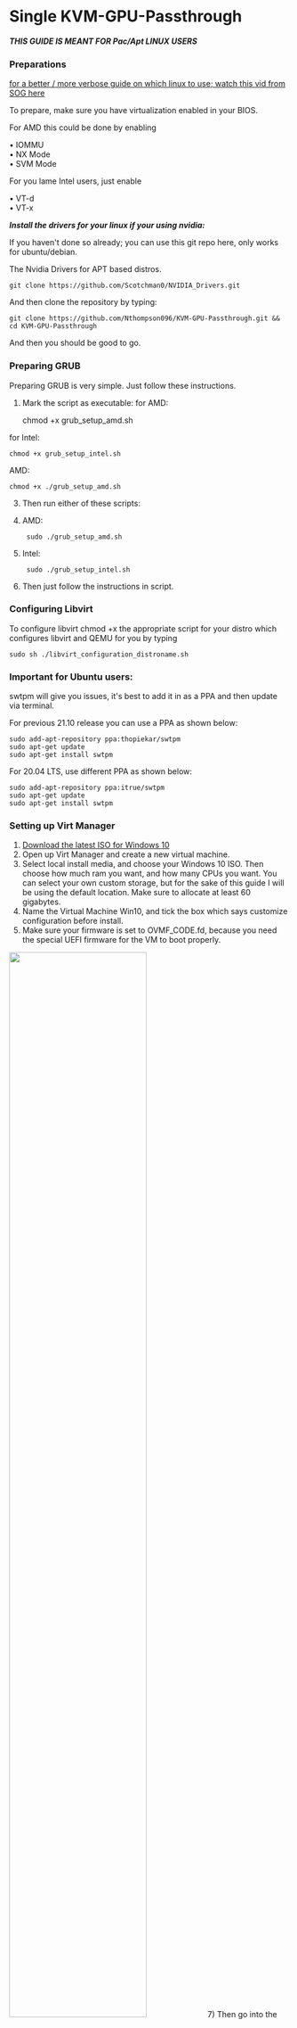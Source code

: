 # Single KVM-GPU-Passthrough

***THIS GUIDE IS MEANT FOR Pac/Apt LINUX USERS***

### Preparations

[for a better / more verbose guide on which linux to use; watch this vid from SOG here](https://youtu.be/d12aGhsjBlo?t=447)

To prepare, make sure you have virtualization enabled in your BIOS.

For AMD this could be done by enabling

• IOMMU </br>
• NX Mode </br>
• SVM Mode </br>

For you lame Intel users, just enable

• VT-d </br>
• VT-x </br>

***Install the drivers for your linux if your using nvidia:***

If you haven't done so already; you can use this git repo here, only works for ubuntu/debian.
	
The Nvidia Drivers for APT based distros.

	git clone https://github.com/Scotchman0/NVIDIA_Drivers.git

And then clone the repository by typing:

    git clone https://github.com/Nthompson096/KVM-GPU-Passthrough.git && cd KVM-GPU-Passthrough

And then you should be good to go.

### Preparing GRUB

Preparing GRUB is very simple. Just follow these instructions.

1) Mark the script as executable: for AMD: 

	chmod +x grub_setup_amd.sh 

for Intel: 

	chmod +x grub_setup_intel.sh

AMD: 

	chmod +x ./grub_setup_amd.sh 


3) Then run either of these scripts:	

4) AMD: 

		sudo ./grub_setup_amd.sh 


4) Intel: 

		sudo ./grub_setup_intel.sh



4) Then just follow the instructions in script.

### Configuring Libvirt

To configure libvirt chmod +x the appropriate script for your distro which configures libvirt and QEMU for you by typing 
	
	sudo sh ./libvirt_configuration_distroname.sh
	

### Important for Ubuntu users:

swtpm will give you issues, it's best to add it in as a PPA and then update via terminal.

For previous 21.10 release you can use a PPA as shown below:

	sudo add-apt-repository ppa:thopiekar/swtpm
	sudo apt-get update
	sudo apt-get install swtpm

For 20.04 LTS, use different PPA as shown below:

	sudo add-apt-repository ppa:itrue/swtpm
	sudo apt-get update
	sudo apt-get install swtpm

### Setting up Virt Manager

1) [Download the latest ISO for Windows 10](https://www.microsoft.com/en-us/software-download/windows10ISO.)
2) Open up Virt Manager and create a new virtual machine.
3) Select local install media, and choose your Windows 10 ISO. Then choose how much ram you want, and how many CPUs you want. You can select your own custom storage, but for the sake of this guide I will be using the default location. Make sure to allocate at least 60 gigabytes.
5) Name the Virtual Machine Win10, and tick the box which says customize configuration before install.
6) Make sure your firmware is set to OVMF_CODE.fd, because you need the special UEFI firmware for the VM to boot properly.

<img src=https://user-images.githubusercontent.com/77298458/144697907-4a5b9099-9415-45df-8a3c-a44274dde6e6.png width="70%"/>
7) Then go into the CPU options and change it so that it looks like the picture below. Change the ammount of cores to however many CPU cores you want, and make sure to set the threads ammount to 2 because it will give 2 threads to every 1 core.

<img src=https://user-images.githubusercontent.com/77298458/144697973-239be762-9928-4b9e-a475-9f5ed9bb112a.png width="70%"/>

8) Lastly, go into your boot settings and make sure that your optical disk is checked.

<img src=https://user-images.githubusercontent.com/77298458/144698047-39cfddde-aa28-4d4c-8f0b-bff81a5c21ca.png width="70%"/>

9) And then you should be able to click begin installation!
10) After you finish installing windows, you should be good to shut down the VM and follow along with the next steps.

### Creating your rom

To create a rom you would need to download the following tools in a windows machine (dualboot), if you are dualbooting from windows be sure to create a backup with cloning software i personally use acronis but you can use clonezilla if that's a thing; just be sure you have an addtional hard drive around and that drive has enough space for all partitions.

1) Gpu-Z

[Download GPU-Z here](https://www.techpowerup.com/gpuz/)

click on what has been circled and click write to file, it will save it as a rom; be sure to save it to where arch has access to it otherwise you will have to create a mount point. For AMD users the process should be the same.

![SavingBios](https://user-images.githubusercontent.com/68661602/150429190-1fa45b23-c6b0-4a4b-9d32-ed4f98c453d8.png)

### Viewing VBios from arch

To view the vbios from arch you will simply need to install nvidia-settings for nvidia users, then on the GPU tab you will be able to view the vbios.

![FahGRWf](https://user-images.githubusercontent.com/68661602/150429338-c041e1c9-3f23-4bd8-ab5a-3570580a03bf.png)

then do some google-fu ``site:techpowerup.com  <vbios goes here>``
  
  Example ``site:techpowerup.com 86.04.99.00.06``

### AMD Users

[You would have to try this tool, haven't tried it because I do not have an AMD gpu; sorry.](https://andrealmeid.com/post/2020-05-01-vbios2/)
just simply follow the instructions on how to save the vbios in linux, do not write.

### Patching your ROM

***NOTICE FOR APT (ubuntu/debian) Users*** 
***Bless crashes and is NOT useable, for clearity sake you can just use [hexed.it](https://hexed.it/)***

1) [Go to this download link](https://www.techpowerup.com/vgabios/) and download the ROM of your ***exact*** GPU (or do some google-fu).

<img src=https://user-images.githubusercontent.com/77298458/144696258-5a424e34-236a-4e20-adf7-723068707712.png width="70%"/>

2) Once you have your rom downloaded, type in ``sudo pacman -S bless`` to download the hex editor to patch your rom.
  
3) Open your ROM with the Bless hex editor, and as muta says: "This is where the real arcane s#!% happens."
  
4) Press CTRL + F to search, and search for "VIDEO" as text.

<img src=https://user-images.githubusercontent.com/77298458/144696438-6e7afb3e-b808-4bc7-a0be-8683c046f445.png width="70%"/>

5) Then, delete everything before the "U.s" or "U.y" or whatever, and save your ROM as something simple (i.e: patch.rom).
  
<img src=https://user-images.githubusercontent.com/77298458/144696539-44ce50f6-c6fd-4d2d-9564-3be3fd663585.png width="70%"/>
 
6) Once your ROM has been patched, open your terminal in the folder which you have your ROM saved in, and type in <br/>

	   sudo mkdir /var/lib/libvirt/vbios/ && sudo mv <RENAME TO YOUR ROM>.rom /var/lib/libvirt/vbios

For Ubuntu/Debian Based it should be placed inside `/usr/share/vgabios/`, the config libvirt script for Ubuntu should create the dir for you if it doesn't exist, just place it there.

and make sure to rename <RENAME TO YOUR ROM> to what you named your ROM.
  
7) Then your ROM should be all patched and good to go!

### Hook Scripts

This is an amazing hook script made by @risingprismtv on gitlab. What this script does is stop your display manager service and all of your running programs, and unhooks your graphics card off of Linux and rehooks it onto the Windows VM.

1) Clone Risngprism's single GPU passthrough gitlab page: 

			
		git clone https://gitlab.com/risingprismtv/single-gpu-passthrough && cd single-gpu-passthrough.
  

2) Run the install script as sudo: 

		sudo ./install-hooks.sh.
  
3) The scripts will successfully install into their required places without issue!

### Adding your GPU and USB devices to the VM

For the VM to actually pass the gpu, you need to add the PCI device to your VM. Here is how to do so.

*Before we edit pass through our GPU, make sure to enable XML editing.*
  
<img src=https://user-images.githubusercontent.com/77298458/144714348-ef5a9437-624e-41f7-b94f-9889722c993a.png width="70%"/>


***NOTE: This is great if you're trying to use software that has macros for gaming on a keyboard/mouse, would highly recommend doing this instead of doing a full USB 3.0 passthough as it will detect the mouse and keyboard potentially as a generic interface.***

  1) Add every PCI device which has to do with your graphics card to the VM.

<img src=https://user-images.githubusercontent.com/77298458/144713848-a7918b97-5e1c-4961-b9ec-a9fc1259d777.png width="70%"/>


  2) Pass through your audio device and your USB controller.
  
<img src=https://user-images.githubusercontent.com/77298458/144714016-bf504808-f7ff-4a2f-b533-540d596e794c.png width="70%"/>
  
  3) usb redirect any usb devices that are having issues, i would redirect your headset for headset users and the mouse.
  add hardware > usb host device > the desired device

 ### 4) USB redirect with evdev
	
```inside /etc/libvirt/qemu.conf```
	
	user = "username"
	group = "kvm"
	#
	cgroup_device_acl = [
	“/dev/null”, “/dev/full”, “/dev/zero”,
	“/dev/random”, “/dev/urandom”,
	“/dev/ptmx”, “/dev/kvm”, “/dev/kqemu”,
	“/dev/rtc”,"/dev/hpet",
	“/dev/input/by-id/KEYBOARD_NAME”,
	“/dev/input/by-id/MOUSE_NAME”
	]
	
*notice*: if you are having issues with permisisons and you've added yourself to the KVM group add yourself to the qemu.conf like above.

```inside your VM:```

	qemu:commandline
	<qemu:arg value=’-object’/>
	<qemu:arg value=‘input-linux,id=mouse1,evdev=/dev/input/by-id/MOUSE_NAME-event’/>
	<qemu:arg value=’-object’/>
	<qemu:arg value=‘input-linux,id=kbd1,evdev=/dev/input/by-id/KEYBOARD_NAME-event,grab_all=on,repeat=on’/>
	</qemu:commandline>
	
*USB Host Redirection example*
  
  <img src=https://user-images.githubusercontent.com/68661602/150458011-ba7da45d-dfd9-41fe-a7e4-901a2aa0c433.png width="70%"/>

  5) Remember the ROM we patched? Well we're gonna use it now. 

  6) Edit the XML of each passed through PCI device that has to do with your GPU and add the line 
  <br/> ``<rom file="/var/lib/libvirt/vbios/<ROMFILE>.rom"/>``. <br/>
  Make sure to rename ROMFILE to what you named your ROM.

<img src=https://user-images.githubusercontent.com/77298458/144714606-ac7d7cfe-b567-492a-a863-08557a58b5c8.png width="70%"/>

  7) Lastly, remove every spice/qxl device from your virtual machine

<img src=https://user-images.githubusercontent.com/77298458/144714841-974cdf8e-57ef-448f-ae2a-cd45809ddae2.png width="70%"/>

  8) If you are using an NVIDIA graphics card, add these lines to your XML overview. Also this could be used to hide your VM so I would go ahead an add anyway, be sure to turn ON hyper-v in windows features.
  
<img src=https://user-images.githubusercontent.com/68661602/150457603-8bb1662e-ba13-4a07-baad-7666bebb6088.png width="70%"/>

  ### The clock and Hyper-v mode

	   </os>
	   <features>
	   <acpi/>
	   <apic/>
	   <hyperv mode="custom">
	   <relaxed state="on"/>
	   <vapic state="on"/>
	   <spinlocks state="on" retries="8191"/>
	   <vpindex state="on"/>
	   <runtime state="on"/>
	   <synic state="on"/>
	   <reset state="on"/>
	   </hyperv>
	   <kvm>
	   <hidden state="on"/>
	   </kvm>
	   <vmport state="off"/>
	   <ioapic driver="kvm"/>
	   </features>
	   <cpu mode="host-passthrough" check="none" migratable="on">
	   <topology sockets="1" dies="1" cores="2" threads="2"/>
	   <feature policy="disable" name="hypervisor"/>
	   </cpu>
	   <clock offset="localtime">
	   <timer name="rtc" tickpolicy="catchup"/>
	   <timer name="pit" tickpolicy="delay"/>
	   <timer name="hpet" present="no"/>
	   <timer name="hypervclock" present="yes"/>
	   </clock>
	
  for clock offset, you can either use windows localtime or linux UTC; if you're having issues with localtime set the <br>
  offset of the clock to UTC and vise versa. more info found [Here](https://access.redhat.com/documentation/en-us/red_hat_enterprise_linux/6/html/virtualization_administration_guide/sect-virtualization-tips_and_tricks-libvirt_managed_timers).
If you wanted to hide virtualization inside task manager, which wouldn't hurt keep this code as is or remove:
`<feature policy="disable" name="hypervisor"/>` Under `<CPU>`

[and for the sake of it, here's a windows 11 example, do copy paste if you want and feel free to use.](https://raw.githubusercontent.com/Nthompson096/KVM-GPU-Passthrough/main/copy-paste-example.xml)

## I want to change my smbios.

	<sysinfo type="smbios">
	<bios>
	<entry name="vendor">Fake BIOS Vendor</entry>
	<entry name="version">Fake BIOS Version</entry>
	</bios>
	<system>
	<entry name="manufacturer">Fake Manufacturer</entry>
	<entry name="product">Fake Product</entry>
	</system>
	</sysinfo>
	<!-- other XML nodes -->
	<os>
	<!-- other XML nodes -->
	<smbios mode="sysinfo"/>
	</os>
	
More info can be found out on this; [here](https://libvirt.org/formatdomain.html#smbios-system-information).

### notice the sata connections?

These would be used for a Hard Drive pass though, basically handing off your hard drive to the vm.
the process is the same as usb-host, just add the hard drive by selecting storage than manage and the path, usually it starts with /dev/sxx; a good example is /dev/sdc
you can find info about this using sudo fdisk -l, I would be careful about handing off hard drives this way and to not edit the xml docs, just boot up virt-manager and remove the hard drive, DO NOT DELETE WHEN ASKED; just remove the storage device.

## For people having issues with games such as red dead 2 Enter this value here inside the XML document for your new/current VM:

The first part which is the domain
	
	<domain xmlns:qemu="http://libvirt.org/schemas/domain/qemu/1.0" type="kvm">

Specifically add in this part;

	xmlns:qemu="http://libvirt.org/schemas/domain/qemu/1.0"

	
The Emulator Path, edit accordingly.
	
    <pm>
    <suspend-to-mem enabled="no"/>
    <suspend-to-disk enabled="no"/>
    </pm>
    <devices>
    <emulator>/path/to/qemu-system-x86_64-pass</emulator>
	
And the QEMU Command Line
	
    <qemu:commandline>
    <qemu:arg value="-smbios"/>
    <qemu:arg value="type=2,manufacturer=ASRock,product=X470 Taichi,version=AM4,serial=S4M88119"/>
    <qemu:arg value="-smbios"/>
    <qemu:arg value="type=4,manufacturer=AMD,version=1000"/>
    <qemu:arg value="-smbios"/>
    <qemu:arg value="type=17,manufacturer=Micron"/>
    </qemu:commandline>
	

You can use other manufacturers such as gigabyte, asus, etc; if you want to reflect on your physical motherboard be sure to look at the specs at the website of the manufacturer, usually found at the motherboards website (usually it's the CPU and stuff) after pulling up 
	
	sudo dmidecode -t 2 

and 
	
	lspci
 
for the semiconductor info and serial number, cannot find the serial number? Then it shouldn't matter much and you can use the value provided or open her up (welcome to the real world) and look for a sticker.
	
You also need to patch the binary of qemu-system-x86_64, you can cp the file inside a new dir from /usr/bin/qemu-system-x86_64 to a new file such as /home/"username"/patch/qemu/qemu-system-x86_64, or you may keep it inside it's current directory with a new name such as the one listed above for safe keeping; be sure to run sudo.

***I have an error about /qemu-7.0.0/accel/accel-softmmu.c:82:accel_init_ops_interfaces: assertion failed: (ops != NULL)***

do the following below.

Here is a shell command script, save the script and run the script as root (sudo) if you are running it inside /usr/bin, otherwise save it to where you copied the emulator; edit the values when needed.
Also be sure to chmod +x binary as an executable as sudo.

	#!/bin/bash
	
	hexdump -ve '1/1 "%.2x"' ./qemu-system-x86_64 |
	sed -e 's/424f4348/434f4348/g' -e 's/42585043/44585043/g' |
	xxd -r -p > ./qemu-system-x86_64-pass
    
### Editing hooks

This is usefull for people who want to name their VMs to something other than win10.

1) Edit the hooks script by typing 


		sudo nano /etc/libvirt/hooks/qemu


2) On the line with the if then statement, add in ``|| [[ $OBJECT == "RENAME TO YOUR VM" ]]`` before the ``;``.

<img src=https://user-images.githubusercontent.com/77298458/144715662-f66088d0-d0b7-44f7-a515-2df7419af11e.png width="70%"/>

3) Now you should be good to turn on your VM! On Windows drivers will auto install.

### after all is done and you dual-boot

If you want use gparted to delete the ntfs volume, recovery volume; anything microsoft (except the efi-partitons, unless if that's mounted somewhere else in linux, don't touch the linux partitions), when finished delete the bios options to boot from windows with efibootmgr; be sure to resize the disk accordingly.

view entries with efibootmgr:

	efibootmgr -v


then delete the entry with


	efibootmgr -b # -B #
	

There is a GUI for efibootmgr, you can check out this repo from [Elinvention](https://github.com/Elinvention/efiboots)


Be careful doing this as this can mess up booting from EFI-bios, be sure to know what you are doing.

## Activating windows

use this just scroll down the [KMS Activiator](https://rentry.co/windows_for_retards) and [download 7zip](https://www.7-zip.org/download.html), follow the directions.

[The KMS 7zip file](https://pastebin.com/cpdmr6HZ)

# EoF:

### [SHOUTOUT TO RisingPrism](https://gitlab.com/risingprismtv/single-gpu-passthrough/-/wikis/home)

### [SHOUTOUT TO SomeOrdinaryGamers FOR SOME ASPECTS OF THE GUIDE](https://youtu.be/BUSrdUoedTo) 

### [pavolelsig](https://github.com/pavolelsig/Ubuntu_GVT-g_helper/blob/master/part_1.sh) FOR MAKING GRUB SHELL SCRIPT (I changed it to work for arch).

### [level1techs Karmek for the evdev guide](https://forum.level1techs.com/t/solved-tutoral-event-device-evdev-passthrough-to-a-windows-guest/122014)

### [Red Dead 2 in a KVM Virtual Machine](https://www.reddit.com/r/VFIO/comments/jy8ri4/a_possible_solution_to_red_dead_redemption_2_not/) 
	
### For more info on virt-manager; please refer to this guide from [redhat](https://access.redhat.com/documentation/en-us/red_hat_enterprise_linux/6/html/virtualization_administration_guide/index).

### [efibootmgr, just a man page](https://linux.die.net/man/8/efibootmgr).

